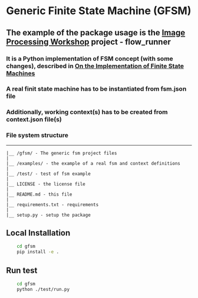 # Generic Finite State Machine (GFSM)

## The example of the package usage is the [Image Processing Workshop](https://github.com/ekarpovs/image-processing-workshop) project - flow_runner

### It is a Python implementation of FSM concept (with some changes), described in [On the Implementation of Finite State Machines](https://www.jillesvangurp.com/static/on_the_implementation_of_finite_state_machines.pdf)

### A real finit state machine has to be instantiated from fsm.json file

### Additionally, working context(s) has to be created from context.json file(s)

### File system structure

_____
    |__ /gfsm/ - The generic fsm project files
    |
    |__ /examples/ - the example of a real fsm and context definitions
    |
    |__ /test/ - test of fsm example
    |
    |__ LICENSE - the license file
    |
    |__ README.md - this file
    |
    |__ requirements.txt - requirements
    |
    |__ setup.py - setup the package

## Local Installation

```bash
    cd gfsm
    pip install -e .
```

## Run test

```bash
    cd gfsm
    python ./test/run.py
```
